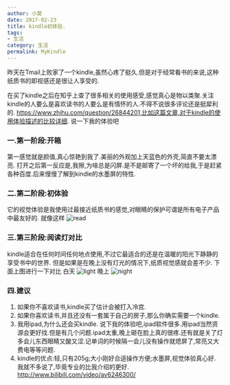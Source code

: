 ```yaml
---
author: 小莫
date: 2017-02-23
title: kindle初体验.
tags:
- 生活
category: 生活
permalink: MyKindle
---
```

昨天在Tmail上败家了一个kindle,虽然心疼了挺久.但是对于经常看书的来说,这种纸质书的即视感还是很让人享受的.
<!-- more -->
在买了kindle之后在知乎上查了很多相关的使用感受,感觉真心是物以类聚.关注kindle的人要么是喜欢读书的人要么是有情怀的人.不得不说很多评论还是挺犀利的.
https://www.zhihu.com/question/26844201,比如这篇文章,对于kindle的使用体验描述的比较详细.
说一下我的体验吧
### 一.第一阶段:开箱
第一感觉就是颜值,真心惊艳到我了.美丽的外观加上天蓝色的外壳,简直不要太漂亮.
打开之后第一反应是,我擦,为啥总是闪屏.是不是邮寄了一个坏的给我,于是赶紧各种百度.后来慢慢了解到kindle的水墨屏的特性.
### 二.第二阶段:初体验
它的视觉体验是我使用过最接近纸质书的感觉,对眼睛的保护可谓是所有电子产品中最友好的.
就像这样
![read](https://image.xiaomo.info/kindle/5.jpg)
### 三.第三阶段:阅读灯对比
kindle适合在任何时间任何地点使用,不过它最适合的还是在温暖的阳光下静静的享受书中的世界.
但是如果是在晚上没有灯光的情况下,纸质视觉感就会差不少.
下面上图进行一下对比
白天
![light](https://image.xiaomo.info/kindle/2.jpg)
晚上
![night](https://image.xiaomo.info/kindle/1.jpg)
### 四.建议
1. 如果你不喜欢读书,kindle买了估计会被打入冷宫.
2. 如果你喜欢读书,并且还没有一套属于自己的房子,那么你确实需要一个kindle.
3. 我用ipad,为什么还会买kindle.
 说下我的体验吧,ipad软件很多.用ipad当然资源会更好找.但是有几个问题.ipad太重,晚上砸在脸上真的很疼.还有就是关了灯多会儿东西眼睛又酸又涩.记单词的时候隔一会儿没有操作就熄屏了,常亮又大费电等等问题.
 4. kindle的优点:轻,只有205g;大小刚好合适操作方便;水墨屏,视觉体验真心好.
我就不多说了,毕竟专业的比我介绍的更好.
http://www.bilibili.com/video/av6246300/
